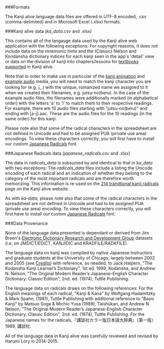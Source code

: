 ###Formats

The Kanji alive language data files are offered in UTF-8 encoded, .csv (comma-delimited) and in Microsoft Excel (.xlsx) formats. 

###Kanji alive data (_ka_data.csv_ and .xlsx)

This contains all of the langauge data used by the Kanji alive web application with the following exceptions: For copyright reasons, it does not include data on the mnemonic hints and the (Classic) Nelson and Kondansha dictionary indices for each kanji seen in the app's 'detail' view or data on the division of kanji into chapters/lessons for [textbooks supported](http://kanjialive.com/supported-textbooks/) in Kanji alive.

Note that in order to make use in particular of the [kanji animation](https://github.com/kintopp/Kanji-alive/tree/master/kanji-animations) and [example audio](https://github.com/kintopp/Kanji-alive/tree/master/examples-audio) media, you will need to match the kanji character you are looking for (e.g. ⻌) with the unique, romanized name we assigned to it when we created their filenames, e.g. jutsu-no(beru). In the case of the example audio files, the filenames were additionally marked (in alphabetical order) with the letters 'a' to 'l' to match them to their respective readings. For example, there are 10 audio files starting with "jutsu-no(beru)" and ending with [a-j].aac. These are the audio files for the 10 readings (in the same order) for this kanji.

Please note also that some of the radical characters in the spreadsheet are not defined in Unicode and had to be assigned PUA (private use area) encodings. To view these characters correctly, you will first have to install our custom [Japanese Radicals](https://github.com/kintopp/Kanji-alive/tree/master/radicals-font) font. 

###Japanese Radicals data (_japanese_radicals.csv_ and .xlsx)

The data in _radicals_data_ is subsumed by and identical to that in _ka_data_ with two exceptions: The _radicals_data_ files include a listing the Unicode encoding of each radical and an indication of whether they belong to the category of the most important radicals and are therefore worth memorizing. This information is re-used on the [214 trandtional kanji radicals](http://kanjialive.com/214-traditional-kanji-radicals/) page on the Kanji alive website. 

As with _ka-data_, please note also that some of the radical characters in the spreadsheet are not defined in Unicode and had to be assigned PUA (private use area) encoding. To view these characters correctly, you will first have to install our custom [Japanese Radicals](https://github.com/kintopp/Kanji-alive/tree/master/radicals-font) font. 

###Data Provenance

None of the language data presented is dependant or derived from Jim Breen's [Electronic Dictionary Research and Development Group](http://www.edrdg.org) datasets (i.e. on JMDICT/EDICT, KANJIDIC and KRADFILE/RADKFILE). 

The language data on kanji was compiled by native Japanese instructors and graduate students at the University of Chicago, largely between 2002 and 2005 (see [Credits](http://kanjialive.com/credits/)) with reference, as needed, to Jack Halpern, "The Kodansha Kanji Learner’s Dictionary", 1st ed. 1999, Kodansha, and Andrew N. Nelson, "The Original Modern Reader’s Japanese-English Character Dictionary: Classic Edition", 2nd. ed. (1974), Tuttle Publishing. 

The language data on radicals draws on the following references: For the English meanings of each radical, "Kanji & Kana" by Wolfgang Hadamitzky & Mark Spahn, (1981), Tuttle Publishing with additional reference to "Basic Kanji" by Matsuo Soga & Michio Yusa (1989), Taishūkan, and Andrew N. Nelson, "The Original Modern Reader’s Japanese-English Character Dictionary: Classic Edition", 2nd. ed. (1974), Tuttle Publishing. For the Japanese names for the radicals,『講談社カラー版日本語大辞典』（第一版）1989, 講談社.

All of the language data in Kanji alive was carefully reviewed and revised by Harumi Lory in 2014-2015.
